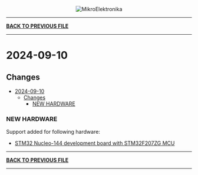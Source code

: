 <p align="center">
  <img src="http://www.mikroe.com/img/designs/beta/logo_small.png?raw=true" alt="MikroElektronika"/>
</p>

---

**[BACK TO PREVIOUS FILE](../changelog.md)**

---

# 2024-09-10

## Changes

- [2024-09-10](#2024-09-10)
  - [Changes](#changes)
    - [NEW HARDWARE](#new-hardware)

### NEW HARDWARE

Support added for following hardware:

+ [STM32 Nucleo-144 development board with STM32F207ZG MCU](https://www.st.com/content/st_com/en/products/evaluation-tools/product-evaluation-tools/mcu-mpu-eval-tools/stm32-mcu-mpu-eval-tools/stm32-nucleo-boards/nucleo-f207zg.html)

---

**[BACK TO PREVIOUS FILE](../changelog.md)**

---
